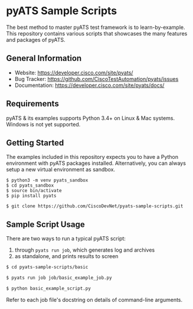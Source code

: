 # pyATS Sample Scripts

The best method to master pyATS test framework is to learn-by-example. This 
repository contains various scripts that showcases the many features and
packages of pyATS.

## General Information

- Website: https://developer.cisco.com/site/pyats/
- Bug Tracker: https://github.com/CiscoTestAutomation/pyats/issues
- Documentation: https://developer.cisco.com/site/pyats/docs/

## Requirements
pyATS & its examples supports Python 3.4+ on Linux & Mac systems. Windows is not yet supported.

## Getting Started

The examples included in this repository expects you to have a Python environment with pyATS packages installed. Alternatively, you can always setup a new virtual environment as sandbox.

```
$ python3 -m venv pyats_sandbox
$ cd pyats_sandbox
$ source bin/activate
$ pip install pyats

$ git clone https://github.com/CiscoDevNet/pyats-sample-scripts.git
```

## Sample Script Usage

There are two ways to run a typical pyATS script:

1. through `pyats run job`, which generates log and archives
2. as standalone, and prints results to screen

```bash
$ cd pyats-sample-scripts/basic

$ pyats run job job/basic_example_job.py

$ python basic_example_script.py
```

Refer to each job file's docstring on details of command-line arguments.

